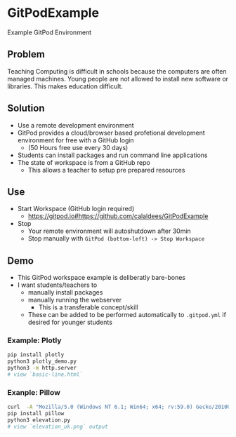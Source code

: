 # GitPodExample
Example GitPod Environment


Problem
-------

Teaching Computing is difficult in schools because the computers are often managed machines.
Young people are not allowed to install new software or libraries.
This makes education difficult.


Solution
--------

* Use a remote development environment
* GitPod provides a cloud/browser based profetional development environment for free with a GitHub login
    * (50 Hours free use every 30 days)
* Students can install packages and run command line applications
* The state of workspace is from a GitHub repo
    * This allows a teacher to setup pre prepared resources


Use
---

* Start Workspace (GitHub login required)
    * https://gitpod.io#https://github.com/calaldees/GitPodExample
* Stop
    * Your remote environment will autoshutdown after 30min
    * Stop manually with `GitPod (bottom-left) -> Stop Workspace`


Demo
----

* This GitPod workspace example is deliberatly bare-bones
* I want students/teachers to
    * manually install packages
    * manually running the webserver
        * This is a transferable concept/skill
    * These can be added to be performed automatically to `.gitpod.yml` if desired for younger students


### Example: Plotly

```bash
pip install plotly
python3 plotly_demo.py
python3 -m http.server
# view `basic-line.html`
```

### Exanple: Pillow

```bash
curl  -A "Mozilla/5.0 (Windows NT 6.1; Win64; x64; rv:59.0) Gecko/20100101 Firefox/59.0" -O "https://shadedrelief.com/natural3/ne3_data/8192/elev_bump_8k.jpg"
pip install pillow
python3 elevation.py
# view `elevation_uk.png` output
```

